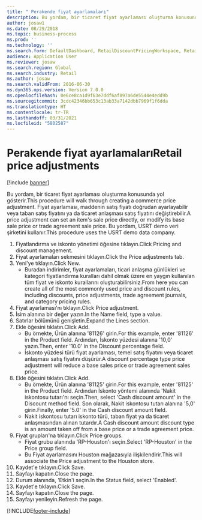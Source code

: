 ```yaml
---
title: " Perakende fiyat ayarlamaları"
description: Bu yordam, bir ticaret fiyat ayarlaması oluşturma konusunda yol gösterir.
author: josaw1
ms.date: 08/29/2018
ms.topic: business-process
ms.prod: ''
ms.technology: ''
ms.search.form: DefaultDashboard, RetailDiscountPricingWorkspace, RetailPeriodicDiscount, RetailDiscountPriceGroup
audience: Application User
ms.reviewer: josaw
ms.search.region: Global
ms.search.industry: Retail
ms.author: josaw
ms.search.validFrom: 2016-06-30
ms.dyn365.ops.version: Version 7.0.0
ms.openlocfilehash: 0e6ce8ca1d9f63e7ddf6af897a6de5544e4edd9b
ms.sourcegitcommit: 3cdc42346bb653c13ab33a7142dbb7969f1f6dda
ms.translationtype: HT
ms.contentlocale: tr-TR
ms.lasthandoff: 03/31/2021
ms.locfileid: "5802587"
---
```

# <a name="retail-price-adjustments"></a><span data-ttu-id="f504f-103"> Perakende fiyat ayarlamaları</span><span class="sxs-lookup"><span data-stu-id="f504f-103">Retail price adjustments</span></span>

[!include [banner](../includes/banner.md)]

<span data-ttu-id="f504f-104">Bu yordam, bir ticaret fiyat ayarlaması oluşturma konusunda yol gösterir.</span><span class="sxs-lookup"><span data-stu-id="f504f-104">This procedure will walk through creating a commerce price adjustment.</span></span> <span data-ttu-id="f504f-105">Fiyat ayarlaması, maddenin satış fiyatı doğrudan ayarlayabilir veya taban satış fiyatını ya da ticaret anlaşması satış fiyatını değiştirebilir.</span><span class="sxs-lookup"><span data-stu-id="f504f-105">A price adjustment can set an item's sale price directly, or modify its base sale price or trade agreement sale price.</span></span> <span data-ttu-id="f504f-106">Bu yordam, USRT demo veri şirketini kullanır.</span><span class="sxs-lookup"><span data-stu-id="f504f-106">This procedure uses the USRT demo data company.</span></span>

1. <span data-ttu-id="f504f-107">Fiyatlandırma ve iskonto yönetimi öğesine tıklayın.</span><span class="sxs-lookup"><span data-stu-id="f504f-107">Click Pricing and discount management.</span></span>
2. <span data-ttu-id="f504f-108">Fiyat ayarlamaları sekmesini tıklayın.</span><span class="sxs-lookup"><span data-stu-id="f504f-108">Click the Price adjustments tab.</span></span>
3. <span data-ttu-id="f504f-109">Yeni'ye tıklayın.</span><span class="sxs-lookup"><span data-stu-id="f504f-109">Click New.</span></span>
    * <span data-ttu-id="f504f-110">Buradan indirimler, fiyat ayarlamaları, ticari anlaşma günlükleri ve kategori fiyatlandırma kuralları dahil olmak üzere en yaygın kullanılan tüm fiyat ve iskonto kurallarını oluşturabilirsiniz.</span><span class="sxs-lookup"><span data-stu-id="f504f-110">From here you can create all of the most commonly used price and discount rules, including discounts, price adjustments, trade agreement journals, and category pricing rules.</span></span>  
4. <span data-ttu-id="f504f-111">Fiyat ayarlaması'nı tıklayın.</span><span class="sxs-lookup"><span data-stu-id="f504f-111">Click Price adjustment.</span></span>
5. <span data-ttu-id="f504f-112">İsim alanına bir değer yazın.</span><span class="sxs-lookup"><span data-stu-id="f504f-112">In the Name field, type a value.</span></span>
6. <span data-ttu-id="f504f-113">Satırlar bölümünü genişletin.</span><span class="sxs-lookup"><span data-stu-id="f504f-113">Expand the Lines section.</span></span>
7. <span data-ttu-id="f504f-114">Ekle öğesini tıklatın.</span><span class="sxs-lookup"><span data-stu-id="f504f-114">Click Add.</span></span>
    * <span data-ttu-id="f504f-115">Bu örnekte, Ürün alanına '81126' girin.</span><span class="sxs-lookup"><span data-stu-id="f504f-115">For this example, enter '81126' in the Product field.</span></span> <span data-ttu-id="f504f-116">Ardından, İskonto yüzdesi alanına '10,0' yazın.</span><span class="sxs-lookup"><span data-stu-id="f504f-116">Then, enter '10.0' in the Discount percentage field.</span></span>  
    * <span data-ttu-id="f504f-117">İskonto yüzdesi türü fiyat ayarlaması, temel satış fiyatını veya ticaret anlaşması satış fiyatını düşürür.</span><span class="sxs-lookup"><span data-stu-id="f504f-117">A discount percentage type price adjustment will reduce a base sales price or trade agreement sales price.</span></span>  
8. <span data-ttu-id="f504f-118">Ekle öğesini tıklatın.</span><span class="sxs-lookup"><span data-stu-id="f504f-118">Click Add.</span></span>
    * <span data-ttu-id="f504f-119">Bu örnekte, Ürün alanına '81125' girin.</span><span class="sxs-lookup"><span data-stu-id="f504f-119">For this example, enter '81125' in the Product field.</span></span> <span data-ttu-id="f504f-120">Ardından İskonto yöntemi alanında 'Nakit iskontosu tutarı'nı seçin.</span><span class="sxs-lookup"><span data-stu-id="f504f-120">Then, select 'Cash discount amount' in the Discount method field.</span></span>    <span data-ttu-id="f504f-121">Son olarak, Nakit iskontosu tutarı alanına '5,0' girin.</span><span class="sxs-lookup"><span data-stu-id="f504f-121">Finally, enter '5.0' in the Cash discount amount field.</span></span>  
    * <span data-ttu-id="f504f-122">Nakit iskontosu tutarı iskonto türü, taban fiyat ya da ticaret anlaşmasından alınan tutardır.</span><span class="sxs-lookup"><span data-stu-id="f504f-122">A Cash discount amount discount type is an amount taken off from a base price or a trade agreement price.</span></span>  
9. <span data-ttu-id="f504f-123">Fiyat grupları'na tıklayın.</span><span class="sxs-lookup"><span data-stu-id="f504f-123">Click Price groups.</span></span>
    * <span data-ttu-id="f504f-124">Fiyat grubu alanında 'RP-Houston'ı seçin.</span><span class="sxs-lookup"><span data-stu-id="f504f-124">Select 'RP-Houston' in the Price group field.</span></span>  
    * <span data-ttu-id="f504f-125">Bu Fiyat ayarlamasını Houston mağazasıyla ilişkilendirir.</span><span class="sxs-lookup"><span data-stu-id="f504f-125">This will associate the Price adjustment to the Houston store.</span></span>  
10. <span data-ttu-id="f504f-126">Kaydet'e tıklayın.</span><span class="sxs-lookup"><span data-stu-id="f504f-126">Click Save.</span></span>
11. <span data-ttu-id="f504f-127">Sayfayı kapatın.</span><span class="sxs-lookup"><span data-stu-id="f504f-127">Close the page.</span></span>
12. <span data-ttu-id="f504f-128">Durum alanında, 'Etkin'i seçin.</span><span class="sxs-lookup"><span data-stu-id="f504f-128">In the Status field, select 'Enabled'.</span></span>
13. <span data-ttu-id="f504f-129">Kaydet'e tıklayın.</span><span class="sxs-lookup"><span data-stu-id="f504f-129">Click Save.</span></span>
14. <span data-ttu-id="f504f-130">Sayfayı kapatın.</span><span class="sxs-lookup"><span data-stu-id="f504f-130">Close the page.</span></span>
15. <span data-ttu-id="f504f-131">Sayfayı yenileyin.</span><span class="sxs-lookup"><span data-stu-id="f504f-131">Refresh the page.</span></span>



[!INCLUDE[footer-include](../../includes/footer-banner.md)]
